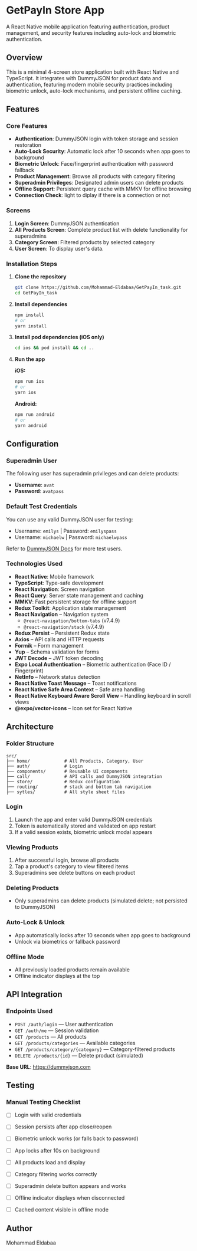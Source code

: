 # GetPayIn Store App

A React Native mobile application featuring authentication, product management, and security features including auto-lock and biometric authentication.

## Overview

This is a minimal 4-screen store application built with React Native and TypeScript. It integrates with DummyJSON for product data and authentication, featuring modern mobile security practices including biometric unlock, auto-lock mechanisms, and persistent offline caching.

## Features

### Core Features
- **Authentication**: DummyJSON login with token storage and session restoration
- **Auto-Lock Security**: Automatic lock after 10 seconds when app goes to background
- **Biometric Unlock**: Face/fingerprint authentication with password fallback
- **Product Management**: Browse all products with category filtering
- **Superadmin Privileges**: Designated admin users can delete products
- **Offline Support**: Persistent query cache with MMKV for offline browsing
- **Connection Check**: light to diplay if there is a connection or not

### Screens
1. **Login Screen**: DummyJSON authentication
2. **All Products Screen**: Complete product list with delete functionality for superadmins
3. **Category Screen**: Filtered products by selected category
4. **User Screen**: To display user's data.


### Installation Steps

1. **Clone the repository**
   ```bash
   git clone https://github.com/Mohammad-Eldabaa/GetPayIn_task.git
   cd GetPayIn_task
   ```

2. **Install dependencies**
   ```bash
   npm install
   # or
   yarn install
   ```

3. **Install pod dependencies (iOS only)**
   ```bash
   cd ios && pod install && cd ..
   ```

4. **Run the app**
   
   **iOS:**
   ```bash
   npm run ios
   # or
   yarn ios
   ```

   **Android:**
   ```bash
   npm run android
   # or
   yarn android
   ```

## Configuration

### Superadmin User
The following user has superadmin privileges and can delete products:
- **Username**: `avat`
- **Password**: `avatpass`


### Default Test Credentials
You can use any valid DummyJSON user for testing:
- Username: `emilys` | Password: `emilyspass`
- Username: `michaelw` | Password: `michaelwpass`

Refer to [DummyJSON Docs](https://dummyjson.com/docs) for more test users.


### Technologies Used
- **React Native**: Mobile framework
- **TypeScript**: Type-safe development
- **React Navigation**: Screen navigation
- **React Query**: Server state management and caching
- **MMKV**: Fast persistent storage for offline support
- **Redux Toolkit**: Application state management
- **React Navigation** – Navigation system  
  - `@react-navigation/bottom-tabs` (v7.4.9)  
  - `@react-navigation/stack` (v7.4.9)  
- **Redux Persist** – Persistent Redux state  
- **Axios** – API calls and HTTP requests  
- **Formik** – Form management  
- **Yup** – Schema validation for forms  
- **JWT Decode** – JWT token decoding  
- **Expo Local Authentication** – Biometric authentication (Face ID / Fingerprint)  
- **NetInfo** – Network status detection  
- **React Native Toast Message** – Toast notifications  
- **React Native Safe Area Context** – Safe area handling  
- **React Native Keyboard Aware Scroll View** – Handling keyboard in scroll views  
- **@expo/vector-icons** – Icon set for React Native  


## Architecture

### Folder Structure
```
src/
├── home/             # All Products, Category, User
├── auth/             # Login
├── components/       # Reusable UI components
├── call/             # API calls and DummyJSON integration
├── store/            # Redux configuration
├── routing/          # stack and bottom tab navigation
├── sytles/           # All style sheet files
```



### Login
1. Launch the app and enter valid DummyJSON credentials
2. Token is automatically stored and validated on app restart
3. If a valid session exists, biometric unlock modal appears

### Viewing Products
1. After successful login, browse all products
2. Tap a product's category to view filtered items
3. Superadmins see delete buttons on each product

### Deleting Products
- Only superadmins can delete products (simulated delete; not persisted to DummyJSON)

### Auto-Lock & Unlock
- App automatically locks after 10 seconds when app goes to background
- Unlock via biometrics or fallback password

### Offline Mode
- All previously loaded products remain available
- Offline indicator displays at the top

## API Integration

### Endpoints Used
- `POST /auth/login` — User authentication
- `GET /auth/me` — Session validation
- `GET /products` — All products
- `GET /products/categories` — Available categories
- `GET /products/category/{category}` — Category-filtered products
- `DELETE /products/{id}` — Delete product (simulated)

**Base URL**: https://dummyjson.com


## Testing

### Manual Testing Checklist
- [ ] Login with valid credentials
- [ ] Session persists after app close/reopen
- [ ] Biometric unlock works (or falls back to password)
- [ ] App locks after 10s on background
- [ ] All products load and display
- [ ] Category filtering works correctly
- [ ] Superadmin delete button appears and works
- [ ] Offline indicator displays when disconnected
- [ ] Cached content visible in offline mode



## Author

Mohammad Eldabaa

